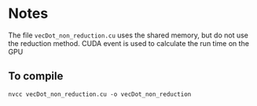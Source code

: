 # Notes
The file `vecDot_non_reduction.cu` uses the shared memory, but do not use the reduction method. CUDA event is used to calculate the run time on the GPU

## To compile
```
nvcc vecDot_non_reduction.cu -o vecDot_non_reduction
```
